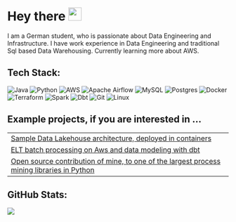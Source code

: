 <h1>
  Hey there
  <img src="https://media.giphy.com/media/hvRJCLFzcasrR4ia7z/giphy.gif" width="30px"/>
</h1>


I am a German student, who is passionate about Data Engineering and Infrastructure. I have work experience in Data Engineering and traditional Sql based Data Warehousing. Currently learning more about AWS.


## Tech Stack:
![Java](https://img.shields.io/badge/java-%23ED8B00.svg?style=for-the-badge&logo=java&logoColor=white) ![Python](https://img.shields.io/badge/python-3670A0?style=for-the-badge&logo=python&logoColor=ffdd54) ![AWS](https://img.shields.io/badge/AWS-%23FF9900.svg?style=for-the-badge&logo=amazon-aws&logoColor=white) ![Apache Airflow](https://img.shields.io/badge/Apache%20Airflow-017CEE?style=for-the-badge&logo=Apache%20Airflow&logoColor=white) ![MySQL](https://img.shields.io/badge/mysql-%2300f.svg?style=for-the-badge&logo=mysql&logoColor=white) ![Postgres](https://img.shields.io/badge/postgres-%23316192.svg?style=for-the-badge&logo=postgresql&logoColor=white) ![Docker](https://img.shields.io/badge/docker-%230db7ed.svg?style=for-the-badge&logo=docker&logoColor=white) ![Terraform](https://img.shields.io/badge/terraform-%235835CC.svg?style=for-the-badge&logo=terraform&logoColor=white)
![Spark](https://camo.githubusercontent.com/606a49b3bcbd1e57b1859806f8588003fe521ca32980d5c041a377e88f9c28f7/68747470733a2f2f696d672e736869656c64732e696f2f7374617469632f76313f7374796c653d666f722d7468652d6261646765266d6573736167653d4170616368652b537061726b26636f6c6f723d453235413143266c6f676f3d4170616368652b537061726b266c6f676f436f6c6f723d464646464646266c6162656c3d) ![Dbt](https://camo.githubusercontent.com/7baa90c15bade016b9ccaafd8c2da1497570f32afd4828cb16a34a73f17068ee/68747470733a2f2f696d672e736869656c64732e696f2f7374617469632f76313f7374796c653d666f722d7468652d6261646765266d6573736167653d64627426636f6c6f723d464636393442266c6f676f3d646274266c6f676f436f6c6f723d464646464646266c6162656c3d) ![Git](https://camo.githubusercontent.com/42acc7ee3a18313a065e672e0835729edf3361dedb045d6c3cf8821fe30a1c2d/68747470733a2f2f696d672e736869656c64732e696f2f7374617469632f76313f7374796c653d666f722d7468652d6261646765266d6573736167653d47697426636f6c6f723d463035303332266c6f676f3d476974266c6f676f436f6c6f723d464646464646266c6162656c3d) ![Linux](https://camo.githubusercontent.com/137ec190ec7cf120cd4184f04474d452f6d475575dfc7fdf79fc1ed51022857c/68747470733a2f2f696d672e736869656c64732e696f2f7374617469632f76313f7374796c653d666f722d7468652d6261646765266d6573736167653d4c696e757826636f6c6f723d323232323232266c6f676f3d4c696e7578266c6f676f436f6c6f723d464343363234266c6162656c3d)

## Example projects, if you are interested in ...


|  |
| --- |
| [Sample Data Lakehouse architecture, deployed in containers](https://github.com/dominikhei/Local-Data-LakeHouse) |
| [ELT batch processing on Aws and data modeling with dbt](https://github.com/dominikhei/aws-elt) |
| [Open source contribution of mine, to one of the largest process mining libraries in Python](https://github.com/pm4py/pm4py-core/pull/383) |





## GitHub Stats:
![](https://github-readme-stats.vercel.app/api/top-langs/?username=dominikhei&theme=default&hide_border=false&include_all_commits=true&count_private=false&layout=compact)
